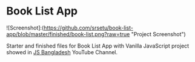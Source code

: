 # Book List App

![Screenshot]:(https://github.com/srsetu/book-list-app/blob/master/finished/book-list.png?raw=true "Project Screenshot")

Starter and finished files for Book List App with Vanilla JavaScript project showed in [JS Bangladesh](https://youtube.com/JSBangladesh) YouTube Channel.
